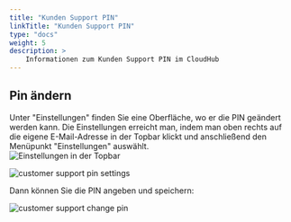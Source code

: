 ```yaml
---
title: "Kunden Support PIN"
linkTitle: "Kunden Support PIN"
type: "docs"
weight: 5
description: >
    Informationen zum Kunden Support PIN im CloudHub
---
```


## Pin ändern

Unter "Einstellungen" finden Sie eine Oberfläche, wo er die PIN geändert werden kann. Die Einstellungen erreicht man, indem man oben rechts auf die eigene E-Mail-Adresse in der Topbar klickt und anschließend den Menüpunkt "Einstellungen" auswählt.\
![Einstellungen in der Topbar](../img/settings-in-topbar.png)

![customer support pin settings](../img/customer-support-pin-settings.png)

Dann können Sie die PIN angeben und speichern:

![customer support change pin](../img/customer-support-pin-change.png)
